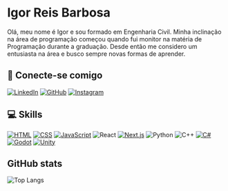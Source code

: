 # Igor Reis Barbosa

Olá, meu nome é Igor e sou formado em Engenharia Civil. Minha inclinação na área de programação começou quando fui monitor na matéria de Programação durante a graduação. Desde então me considero um entusiasta na área e busco sempre novas formas de aprender. 

## 🔗 Conecte-se comigo

[![LinkedIn](https://img.shields.io/badge/LinkedIn-000?style=for-the-badge&logo=linkedin&logoColor=0E76A8)](https://www.linkedin.com/in/igor-reis-barbosa-4412901b4/)
[![GitHub](https://img.shields.io/badge/GitHub-000?style=for-the-badge&logo=github&logoColor=30A3DC)](https://github.com/Igor-Wolf)
[![Instagram](https://img.shields.io/badge/Instagram-000?style=for-the-badge&logo=instagram)](https://www.instagram.com/igorreisbarbosa/) 

## 💻 Skills

[![HTML](https://img.shields.io/badge/HTML-000?style=for-the-badge&logo=html5)](#)
[![CSS](https://img.shields.io/badge/CSS-000?style=for-the-badge&logo=css3&logoColor=1572B6)](#)
[![JavaScript](https://img.shields.io/badge/JavaScript-000?style=for-the-badge&logo=javascript&logoColor=F7DF1E)](#)
![React](https://img.shields.io/badge/React-000?style=for-the-badge&logo=react)
[![Next.js](https://img.shields.io/badge/Next.js-000?style=for-the-badge&logo=next.js&logoColor=white)](#)
![Python](https://img.shields.io/badge/Python-000?style=for-the-badge&logo=python)
![C++](https://img.shields.io/badge/C%2B%2B-000?style=for-the-badge&logo=c%2B%2B&logoColor=00599C)
[![C#](https://img.shields.io/badge/C%23-000?style=for-the-badge&logo=csharp&logoColor=white)](#)
[![Godot](https://img.shields.io/badge/Godot-000?style=for-the-badge&logo=godot-engine&logoColor=478CBF)](#)
[![Unity](https://img.shields.io/badge/Unity-000?style=for-the-badge&logo=unity&logoColor=FFFFFF)](#)

















## GitHub stats

![Top Langs](https://github-readme-stats.vercel.app/api/top-langs/?username=Igor-Wolf&layout=compact&langs_count=10&bg_color=000&border_color=30A3DC&title_color=E94D5F&text_color=FFF)

